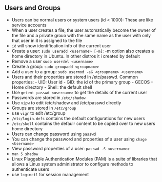 ## Users and Groups
- Users can be normal users or system users (id < 1000): These are like service accounts
- When a user creates a file, the user automatically become the owner of the file and a private grouo with the same name as the user with only that user in it is assigned to the file
- `id` will show identification info of the current user
- Create a user: `sudo useradd <username> [-m]`: -m option also creates a home directory in Ubuntu. In other distros it i created by default
- Remove a user `sudo userdel <username>`
- Create a group: `sudo groupadd <groupname>`
- Add a user to a group: `sudo usermod -aG <groupname> <username>`
- Users and their properties are stored in /etc/passwd. Common properties:
      - UID: User id
      - GID: the id of the primary group
      - GECOS
      - Home directory
      - Shell: the default shell
 - Use `getent passwd <username>` to get the details of the current user
 - Passwords are stored in `/etc/shadow`
 - Use `vipw` to edit /etc/shadow and /etc/passwd directly
 - Groups are stored in `/etc/group`
 - use `vigr` to edit /etc/group
 - `/etc/login.defs` contains the default configurations for new users
 - `/etc/skell` contains the defaulr content to be copied over to new users home directory
 - Users can change password using `passwd`
 - You can change the password and properties of a user using `chage <Username>`
 - View password properties of a user: `passwd -S <username>`
 - `man 5 shadow`
 - Linux Pluggable Authentication Modules (PAM) is a suite of libraries that allows a Linux system administrator to configure methods to authenticate users
 - use `loginctl` for session management
